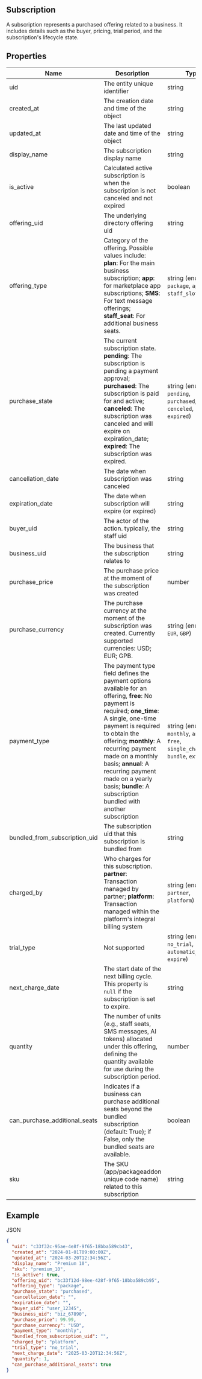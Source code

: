 ## Subscription

A subscription represents a purchased offering related to a business. It includes details such as the buyer, pricing, trial period, and the subscription's lifecycle state.

## Properties

| Name | Description | Type | Required |
| --- | --- | --- | --- |
| uid | The entity unique identifier | string | Yes |
| created_at | The creation date and time of the object | string | Yes |
| updated_at | The last updated date and time of the object | string | Yes |
| display_name | The subscription display name | string | Yes |
| is_active | Calculated active subscription is when the subscription is not canceled and not expired | boolean |  |
| offering_uid | The underlying directory offering uid | string | Yes |
| offering_type | Category of the offering. Possible values include: **plan**: For the main business subscription; **app**: for marketplace app subscriptions; **SMS**: For text message offerings; **staff_seat**: For additional business seats. | string (enum: `package`, `app`, `sms`, `staff_slot`) |  |
| purchase_state | The current subscription state. **pending**: The subscription is pending a payment approval; **purchased**: The subscription is paid for and active; **canceled**: The subscription was canceled and will expire on expiration_date; **expired**: The subscription was expired. | string (enum: `pending`, `purchased`, `cenceled`, `expired`) |  |
| cancellation_date | The date when subscription was canceled | string |  |
| expiration_date | The date when subscription will expire (or expired) | string |  |
| buyer_uid | The actor of the action. typically, the staff uid | string | Yes |
| business_uid | The business that the subscription relates to | string | Yes |
| purchase_price | The purchase price at the moment of the subscription was created | number | Yes |
| purchase_currency | The purchase currency at the moment of the subscription was created. Currently supported currencies: USD; EUR; GPB. | string (enum: `USD`, `EUR`, `GBP`) | Yes |
| payment_type | The payment type field defines the payment options available for an offering, **free**: No payment is required; **one_time**: A single, one-time payment is required to obtain the offering; **monthly**: A recurring payment made on a monthly basis; **annual**: A recurring payment made on a yearly basis; **bundle**: A subscription bundled with another subscription | string (enum: `monthly`, `annual`, `free`, `single_charge`, `bundle`, `external`) | Yes |
| bundled_from_subscription_uid | The subscription uid that this subscription is bundled from | string |  |
| charged_by | Who charges for this subscription. **partner**: Transaction managed by partner; **platform**: Transaction managed within the platform's integral billing system | string (enum: `partner`, `platform`) | Yes |
| trial_type | Not supported | string (enum: `no_trial`, `automatic_charge`, `expire`) |  |
| next_charge_date | The start date of the next billing cycle. This property is `null` if the subscription is set to expire. | string |  |
| quantity |  The number of units (e.g., staff seats, SMS messages, AI tokens) allocated under this offering, defining the quantity available for use during the subscription period. | number |  |
| can_purchase_additional_seats | Indicates if a business can purchase additional seats beyond the bundled subscription (default: True); if False, only the bundled seats are available. | boolean |  |
| sku | The SKU (app/packageaddon unique code name) related to this subscription | string | Yes |

## Example

JSON

```json
{
  "uid": "c33f32c-95ae-4e8f-9f65-18bba589cb43",
  "created_at": "2024-01-01T09:00:00Z",
  "updated_at": "2024-03-20T12:34:56Z",
  "display_name": "Premium 10",
  "sku": "premium_10",
  "is_active": true,
  "offering_uid": "bc33f12d-98ee-428f-9f65-18bba589cb95",
  "offering_type": "package",
  "purchase_state": "purchased",
  "cancellation_date": "",
  "expiration_date": "",
  "buyer_uid": "user_12345",
  "business_uid": "biz_67890",
  "purchase_price": 99.99,
  "purchase_currency": "USD",
  "payment_type": "monthly",
  "bundled_from_subscription_uid": "",
  "charged_by": "platform",
  "trial_type": "no_trial",
  "next_charge_date": "2025-03-20T12:34:56Z",
  "quantity": 1,
  "can_purchase_additional_seats": true
}
```